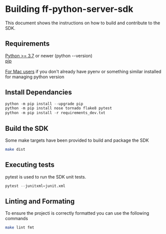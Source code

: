 # Building ff-python-server-sdk

This document shows the instructions on how to build and contribute to the SDK.

## Requirements

[Python >= 3.7](https://www.python.org/downloads/) or newer (python --version)<br>
[pip](https://packaging.python.org/en/latest/tutorials/installing-packages/#id12)<br>
<br>
[For Mac users](https://opensource.com/article/19/5/python-3-default-mac) if you don't already have pyenv or something similar installed for managing python version<br>


## Install Dependancies

```python
python -m pip install --upgrade pip
python -m pip install nose tornado flake8 pytest
python -m pip install -r requirements_dev.txt
```

## Build the SDK 
Some make targets have been provided to build and package the SDK

```bash
make dist
```

## Executing tests
pytest is used to run the SDK unit tests.

```python
pytest --junitxml=junit.xml
```

## Linting and Formating
To ensure the projecti is correctly formatted you can use the following commands
```bash
make lint fmt
```
